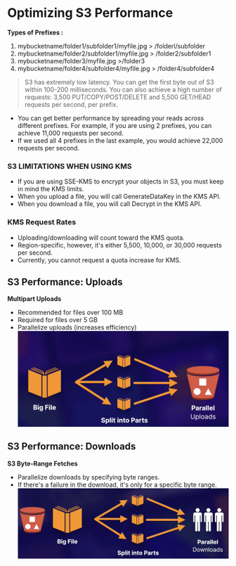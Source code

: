# Optimizing S3 Performance 
**Types of Prefixes :** 
1. mybucketname/folder1/subfolder1/myfile.jpg > /folderl/subfolder
2. mybucketname/folder2/subfolder1/myfile.jpg > /folder2/subfolder1
3. mybucketname/folder3/myfile.jpg >/folder3
4. mybucketname/folder4/subfolder4/myfile.jpg > /folder4/subfolder4
>S3 has extremely low latency. You can get the first byte out of S3 within 100-200 milliseconds.
You can also achieve a high number of requests: 3,500
PUT/COPY/POST/DELETE and 5,500 GET/HEAD requests per second, per prefix.
- You can get better performance by spreading your reads across different prefixes. For example, if you are using 2
prefixes, you can achieve 11,000 requests per second.
- If we used all 4 prefixes in the last example, you would achieve 22,000 requests per second.
### S3 LIMITATIONS WHEN USING KMS
- If you are using SSE-KMS to encrypt your objects in S3, you must keep in mind the KMS limits.
- When you upload a file, you will call GenerateDataKey in the KMS API.
- When you download a file, you will call Decrypt in the KMS API.
### KMS Request Rates
- Uploading/downloading will count toward the KMS quota.
- Region-specific, however, it's either 5,500, 10,000, or 30,000 requests per second.
- Currently, you cannot request a quota increase for KMS.
## S3 Performance: Uploads
**Multipart Uploads**
- Recommended for files over 100 MB
- Required for files over 5 GB
- Parallelize uploads (increases efficiency)
![Alt text](/Photos/s3-performance.png)
## S3 Performance: Downloads
**S3 Byte-Range Fetches**
- Parallelize downloads by specifying byte ranges.
- If there's a failure in the download, it's only for a specific byte range.
![Alt text](/Photos/s3-performance-downloads.png)